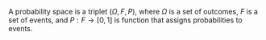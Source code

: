 A probability space is a triplet $(\Omega,F, P)$, where $\Omega$ is a set of outcomes, $F$ is a set of events, and $P:F\to[0,1]$ is function that assigns probabilities to events.
